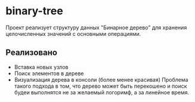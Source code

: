 # binary-tree

Проект реализует структуру данных "Бинарное дерево" для хранения целочисленных значений с основными операциями.

## Реализовано

- Вставка новых узлов
- Поиск элементов в дереве
- Визуализация дерева в консоли (более менее красивая)
  Проблема такого подхода в том, что дерево может быть перекошено и поиск будеи выполнятся не за желаемый логоримф, а за линейное время.
